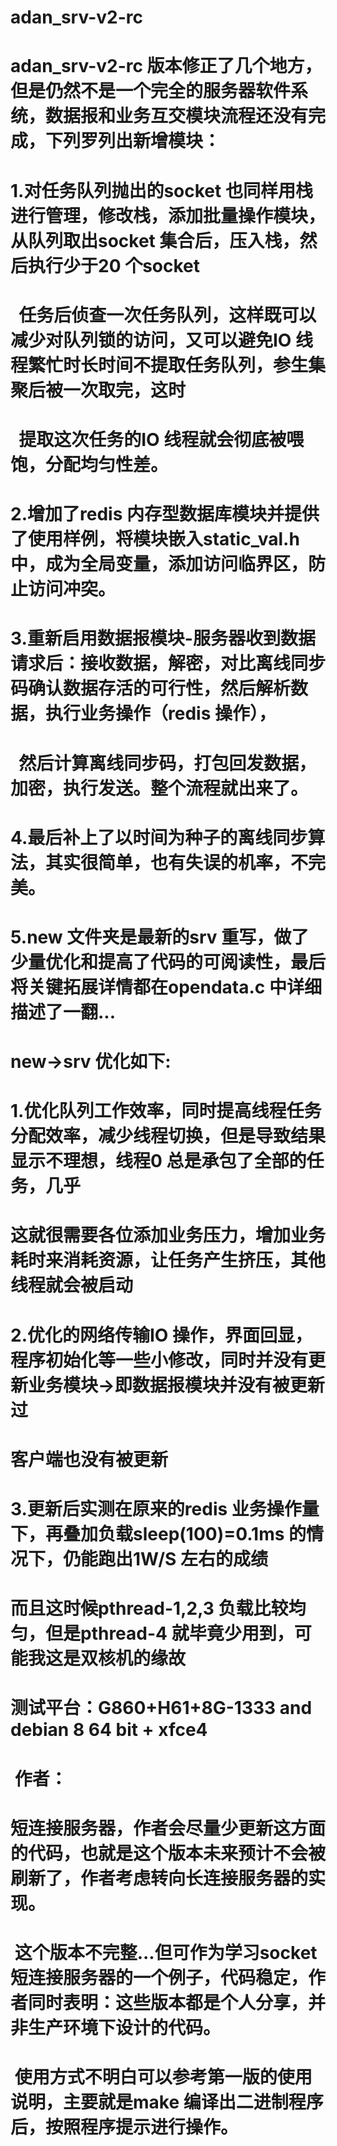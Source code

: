 # adan_srv-v2-rc
# adan_srv-v2-rc 版本修正了几个地方，但是仍然不是一个完全的服务器软件系统，数据报和业务互交模块流程还没有完成，下列罗列出新增模块：
# 1.对任务队列抛出的socket 也同样用栈进行管理，修改栈，添加批量操作模块，从队列取出socket 集合后，压入栈，然后执行少于20 个socket 
#   任务后侦查一次任务队列，这样既可以减少对队列锁的访问，又可以避免IO 线程繁忙时长时间不提取任务队列，参生集聚后被一次取完，这时
#   提取这次任务的IO 线程就会彻底被喂饱，分配均匀性差。
#
# 2.增加了redis 内存型数据库模块并提供了使用样例，将模块嵌入static_val.h 中，成为全局变量，添加访问临界区，防止访问冲突。
#
# 3.重新启用数据报模块-服务器收到数据请求后：接收数据，解密，对比离线同步码确认数据存活的可行性，然后解析数据，执行业务操作（redis 操作），
#   然后计算离线同步码，打包回发数据，加密，执行发送。整个流程就出来了。
# 
# 4.最后补上了以时间为种子的离线同步算法，其实很简单，也有失误的机率，不完美。
#
# 5.new 文件夹是最新的srv 重写，做了少量优化和提高了代码的可阅读性，最后将关键拓展详情都在opendata.c 中详细描述了一翻...
#   new->srv 优化如下:
#                    1.优化队列工作效率，同时提高线程任务分配效率，减少线程切换，但是导致结果显示不理想，线程0 总是承包了全部的任务，几乎
#                      这就很需要各位添加业务压力，增加业务耗时来消耗资源，让任务产生挤压，其他线程就会被启动
#                    2.优化的网络传输IO 操作，界面回显，程序初始化等一些小修改，同时并没有更新业务模块->即数据报模块并没有被更新过
#                      客户端也没有被更新
#                    3.更新后实测在原来的redis 业务操作量下，再叠加负载sleep(100)=0.1ms 的情况下，仍能跑出1W/S 左右的成绩
#                      而且这时候pthread-1,2,3 负载比较均匀，但是pthread-4 就毕竟少用到，可能我这是双核机的缘故
#                      测试平台：G860+H61+8G-1333 and debian 8 64 bit + xfce4
#
#  作者：
#  短连接服务器，作者会尽量少更新这方面的代码，也就是这个版本未来预计不会被刷新了，作者考虑转向长连接服务器的实现。
#  这个版本不完整...但可作为学习socket短连接服务器的一个例子，代码稳定，作者同时表明：这些版本都是个人分享，并非生产环境下设计的代码。
#  使用方式不明白可以参考第一版的使用说明，主要就是make 编译出二进制程序后，按照程序提示进行操作。
